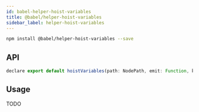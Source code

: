 ```yaml
---
id: babel-helper-hoist-variables
title: @babel/helper-hoist-variables
sidebar_label: helper-hoist-variables
---
```


```sh
npm install @babel/helper-hoist-variables --save
```

## API

```javascript
declare export default hoistVariables(path: NodePath, emit: Function, kind: "var" | "let" = "var");
```

## Usage

TODO

